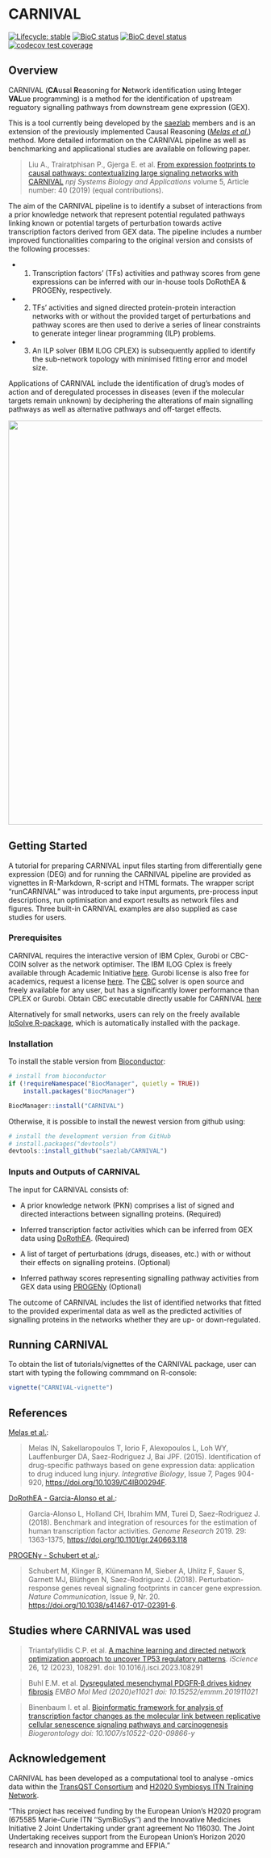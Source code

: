 
<!-- README.md is generated from README.Rmd. Please edit that file -->

# CARNIVAL

<!-- badges: start -->

[![Lifecycle:
stable](https://img.shields.io/badge/lifecycle-stable-brightgreen.svg)](https://lifecycle.r-lib.org/articles/stages.html#stable)
[![BioC
status](http://www.bioconductor.org/shields/build/release/bioc/CARNIVAL.svg)](https://bioconductor.org/checkResults/release/bioc-LATEST/CARNIVAL)
[![BioC devel
status](http://www.bioconductor.org/shields/build/devel/bioc/CARNIVAL.svg)](https://bioconductor.org/checkResults/devel/bioc-LATEST/CARNIVAL)
[![codecov test
coverage](https://codecov.io/gh/saezlab/CARNIVAL/branch/master/graph/badge.svg?token=5J039A2TP5)](https://codecov.io/gh/saezlab/CARNIVAL)
<!-- badges: end -->

## Overview

CARNIVAL (**CA**usal **R**easoning for **N**etwork identification using
**I**nteger **VAL**ue programming) is a method for the identification of
upstream reguatory signalling pathways from downstream gene expression
(GEX).

This is a tool currently being developed by the
[saezlab](http://saezlab.org/) members and is an extension of the
previously implemented Causal Reasoning ([*Melas et
al.*](http://pubs.rsc.org/en/content/articlehtml/2015/ib/c4ib00294f))
method. More detailed information on the CARNIVAL pipeline as well as
benchmarking and applicational studies are available on following paper.

> Liu A., Trairatphisan P., Gjerga E. et al. [From expression footprints
> to causal pathways: contextualizing large signaling networks with
> CARNIVAL](https://www.nature.com/articles/s41540-019-0118-z) *npj
> Systems Biology and Applications* volume 5, Article number: 40 (2019)
> (equal contributions).

The aim of the CARNIVAL pipeline is to identify a subset of interactions
from a prior knowledge network that represent potential regulated
pathways linking known or potential targets of perturbation towards
active transcription factors derived from GEX data. The pipeline
includes a number improved functionalities comparing to the original
version and consists of the following processes:

-   1.  Transcription factors’ (TFs) activities and pathway scores from
        gene expressions can be inferred with our in-house tools
        DoRothEA & PROGENy, respectively.

-   2.  TFs’ activities and signed directed protein-protein interaction
        networks with or without the provided target of perturbations
        and pathway scores are then used to derive a series of linear
        constraints to generate integer linear programming (ILP)
        problems.

-   3.  An ILP solver (IBM ILOG CPLEX) is subsequently applied to
        identify the sub-network topology with minimised fitting error
        and model size.

Applications of CARNIVAL include the identification of drug’s modes of
action and of deregulated processes in diseases (even if the molecular
targets remain unknown) by deciphering the alterations of main
signalling pathways as well as alternative pathways and off-target
effects.

<img src="man/figures/graphical_abstract.png" align="center" width="800">

## Getting Started

A tutorial for preparing CARNIVAL input files starting from
differentially gene expression (DEG) and for running the CARNIVAL
pipeline are provided as vignettes in R-Markdown, R-script and HTML
formats. The wrapper script “runCARNIVAL” was introduced to take input
arguments, pre-process input descriptions, run optimisation and export
results as network files and figures. Three built-in CARNIVAL examples
are also supplied as case studies for users.

### Prerequisites

CARNIVAL requires the interactive version of IBM Cplex, Gurobi or
CBC-COIN solver as the network optimiser. The IBM ILOG Cplex is freely
available through Academic Initiative
[here](https://www.ibm.com/products/ilog-cplex-optimization-studio).
Gurobi license is also free for academics, request a license
[here](https://www.gurobi.com/downloads/end-user-license-agreement-academic/).
The [CBC](https://projects.coin-or.org/Cbc) solver is open source and
freely available for any user, but has a significantly lower performance
than CPLEX or Gurobi. Obtain CBC executable directly usable for CARNIVAL
[here](https://ampl.com/products/solvers/open-source/#cbc)

Alternatively for small networks, users can rely on the freely available
[lpSolve
R-package](https://cran.r-project.org/web/packages/lpSolve/index.html),
which is automatically installed with the package.

### Installation

To install the stable version from
[Bioconductor](http://bioconductor.org/):

``` r
# install from bioconductor
if (!requireNamespace("BiocManager", quietly = TRUE))
    install.packages("BiocManager")

BiocManager::install("CARNIVAL")
```

Otherwise, it is possible to install the newest version from github
using:

``` r
# install the development version from GitHub
# install.packages("devtools")
devtools::install_github("saezlab/CARNIVAL")
```

### Inputs and Outputs of CARNIVAL

The input for CARNIVAL consists of:

-   A prior knowledge network (PKN) comprises a list of signed and
    directed interactions between signalling proteins. (Required)

-   Inferred transcription factor activities which can be inferred from
    GEX data using [DoRothEA](https://github.com/saezlab/dorothea).
    (Required)

-   A list of target of perturbations (drugs, diseases, etc.) with or
    without their effects on signalling proteins. (Optional)

-   Inferred pathway scores representing signalling pathway activities
    from GEX data using [PROGENy](https://github.com/saezlab/progeny)
    (Optional)

The outcome of CARNIVAL includes the list of identified networks that
fitted to the provided experimental data as well as the predicted
activities of signalling proteins in the networks whether they are up-
or down-regulated.

## Running CARNIVAL

To obtain the list of tutorials/vignettes of the CARNIVAL package, user
can start with typing the following commmand on R-console:

``` r
vignette("CARNIVAL-vignette")
```

## References

[Melas et
al.](https://pubs.rsc.org/en/content/articlehtml/2015/ib/c4ib00294f):

> Melas IN, Sakellaropoulos T, Iorio F, Alexopoulos L, Loh WY,
> Lauffenburger DA, Saez-Rodriguez J, Bai JPF. (2015). Identification of
> drug-specific pathways based on gene expression data: application to
> drug induced lung injury. *Integrative Biology*, Issue 7, Pages
> 904-920, <https://doi.org/10.1039/C4IB00294F>.

[DoRothEA - Garcia-Alonso et al.](https://github.com/saezlab/dorothea):

> Garcia-Alonso L, Holland CH, Ibrahim MM, Turei D, Saez-Rodriguez J.
> (2018). Benchmark and integration of resources for the estimation of
> human transcription factor activities. *Genome Research* 2019. 29:
> 1363-1375, <https://doi.org/10.1101/gr.240663.118>

[PROGENy - Schubert et al.](https://github.com/saezlab/progeny):

> Schubert M, Klinger B, Klünemann M, Sieber A, Uhlitz F, Sauer S,
> Garnett MJ, Blüthgen N, Saez-Rodriguez J. (2018).
> Perturbation-response genes reveal signaling footprints in cancer gene
> expression. *Nature Communication*, Issue 9, Nr. 20.
> <https://doi.org/10.1038/s41467-017-02391-6>.

## Studies where CARNIVAL was used

> Triantafyllidis C.P. et al. [A machine learning and directed network optimization approach to uncover TP53 regulatory patterns](https://doi.org/10.1016/j.isci.2023.108291).
>  *iScience* 26, 12 (2023), 108291. doi: 10.1016/j.isci.2023.108291

> Buhl E.M. et al. [Dysregulated mesenchymal PDGFR‐β drives kidney
> fibrosis](https://www.embopress.org/doi/10.15252/emmm.201911021) *EMBO
> Mol Med (2020)e11021 doi: 10.15252/emmm.201911021*

> Binenbaum I. et al. [Bioinformatic framework for analysis of
> transcription factor changes as the molecular link between replicative
> cellular senescence signaling pathways and
> carcinogenesis](https://link.springer.com/content/pdf/10.1007/s10522-020-09866-y.pdf)
> *Biogerontology doi: 10.1007/s10522-020-09866-y*

## Acknowledgement

CARNIVAL has been developed as a computational tool to analyse -omics
data within the [TransQST Consortium](https://transqst.org) and [H2020
Symbiosys ITN Training Network](https://www.h2020symbiosys.eu/).

“This project has received funding by the European Union’s H2020 program
(675585 Marie-Curie ITN ‘‘SymBioSys’’) and the Innovative Medicines
Initiative 2 Joint Undertaking under grant agreement No 116030. The
Joint Undertaking receives support from the European Union’s Horizon
2020 research and innovation programme and EFPIA.”
